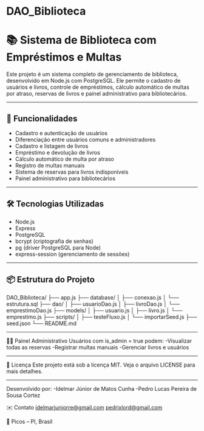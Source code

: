 # DAO_Biblioteca
# 📚 Sistema de Biblioteca com Empréstimos e Multas

Este projeto é um sistema completo de gerenciamento de biblioteca, desenvolvido em Node.js com PostgreSQL. Ele permite o cadastro de usuários e livros, controle de empréstimos, cálculo automático de multas por atraso, reservas de livros e painel administrativo para bibliotecários.

---

## 🚀 Funcionalidades

- Cadastro e autenticação de usuários
- Diferenciação entre usuários comuns e administradores
- Cadastro e listagem de livros
- Empréstimo e devolução de livros
- Cálculo automático de multa por atraso
- Registro de multas manuais
- Sistema de reservas para livros indisponíveis
- Painel administrativo para bibliotecários

---

## 🛠️ Tecnologias Utilizadas

- Node.js
- Express
- PostgreSQL
- bcrypt (criptografia de senhas)
- pg (driver PostgreSQL para Node)
- express-session (gerenciamento de sessões)

---

## 📦 Estrutura do Projeto

DAO_Biblioteca/
├── app.js
├── database/
│   ├── conexao.js
│   └── estrutura.sql
├── dao/
│   ├── usuarioDao.js
│   ├── livroDao.js
│   └── emprestimoDao.js
├── models/
│   ├── usuario.js
│   ├── livro.js
│   └── emprestimo.js
├── scripts/
│   ├── testeFluxo.js
│   └── importarSeed.js
├── seed.json
└── README.md

---

👨‍🏫 Painel Administrativo
Usuários com is_admin = true podem:
  -Visualizar todas as reservas
  -Registrar multas manuais
  -Gerenciar livros e usuários
  

---

📄 Licença
Este projeto está sob a licença MIT. Veja o arquivo LICENSE para mais detalhes.

---

Desenvolvido por: 
  -Idelmar Júnior de Matos Cunha 
  -Pedro Lucas Pereira de Sousa Cortez
  

  ✉️ Contato
    idelmarjuniorre@gmail.com
    pedrixlord@gmail.com
  
📍 Picos – PI, Brasil

